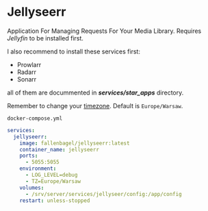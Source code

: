 # Jellyseerr
Application For Managing Requests For Your Media Library. Requires *Jellyfin* to be installed first.

I also recommend to install these services first:
- Prowlarr
- Radarr
- Sonarr

all of them are docummented in ***services/star_apps*** directory.

Remember to change your [timezone](https://kevinnovak.github.io/Time-Zone-Picker/). Default is ``Europe/Warsaw``.

``docker-compose.yml``
```yaml
services:
  jellyseerr:
    image: fallenbagel/jellyseerr:latest
    container_name: jellyseerr
    ports:
      - 5055:5055
    environment:
      - LOG_LEVEL=debug
      - TZ=Europe/Warsaw
    volumes:
      - /srv/server/services/jellyseer/config:/app/config
    restart: unless-stopped
```